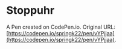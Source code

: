 # Stoppuhr

A Pen created on CodePen.io. Original URL: [https://codepen.io/springk22/pen/vYPjjaa](https://codepen.io/springk22/pen/vYPjjaa).


